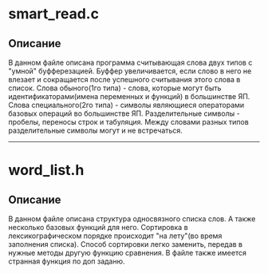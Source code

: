# smart_read.c
## Описание
В данном файле описана программа считывающая слова двух типов с "умной" буфферезацией.
Буффер увеличивается, если слово в него не влезает и сокращается после успешного считывания этого слова в список.
Слова обыного(1го типа) - слова, которые могут быть идентификаторами(имена переменных и функций) в большинстве ЯП.
Слова специального(2го типа) - символы являющиеся операторами базовых операций во большинстве ЯП.
Разделительные символы - пробелы, переносы строк и табуляция. 
Между словами разных типов разделительные символы могут и не встречаться. 

---
# word_list.h
## Описание
В данном файле описана структура односвязного списка слов. А также несколько базовых функций для него.
Сортировка в лексикографическом порядке происходит "на лету"(во время заполнения списка).
Способ сортировки легко заменить, передав в нужные методы другую функцию сравнения. 
В файле также имеется странная функция по доп заданю.


